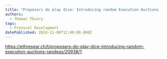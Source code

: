 ```yaml
---
title: "Proposers do play dice: Introducing random Execution Auctions (randEAs)"
authors:
  - Thomas Thiery
tags:
  - Protocol Development
datePublished: 2024-11-06T12:00:00.000Z
---
```


<https://ethresear.ch/t/proposers-do-play-dice-introducing-random-execution-auctions-randeas/20938/1>
